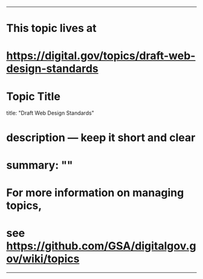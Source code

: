 
---
# This topic lives at
# https://digital.gov/topics/draft-web-design-standards

# Topic Title
title: "Draft Web Design Standards"

# description — keep it short and clear
# summary: ""


# For more information on managing topics,
# see https://github.com/GSA/digitalgov.gov/wiki/topics
---